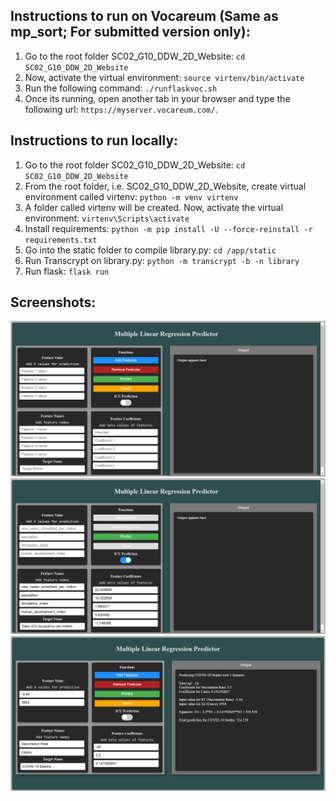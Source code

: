 ## Instructions to run on Vocareum (Same as mp_sort; For submitted version only):
1.  Go to the root folder SC02_G10_DDW_2D_Website: `cd SC02_G10_DDW_2D_Website`
2.  Now, activate the virtual environment: `source virtenv/bin/activate`
3.  Run the following command: `./runflaskvoc.sh`
4.  Once its running, open another tab in your browser and type the following url: `https://myserver.vocareum.com/`.

## Instructions to run locally:

1.  Go to the root folder SC02_G10_DDW_2D_Website: `cd SC02_G10_DDW_2D_Website`
2.  From the root folder, i.e. SC02_G10_DDW_2D_Website, create virtual environment called virtenv: `python -m venv virtenv`
3.  A folder called virtenv will be created. Now, activate the virtual environment: `virtenv\Scripts\activate`
4.  Install requirements: `python -m pip install -U --force-reinstall -r requirements.txt`
5.  Go into the static folder to compile library.py: `cd /app/static`
6.  Run Transcrypt on library.py: `python -m transcrypt -b -n library`
7.  Run flask: `flask run`

## Screenshots:

![Screenshot 1](ss1.png "Screenshot 1")
![Screenshot 2](ss2.png "Screenshot 2")
![Screenshot 3](ss3.png "Screenshot 3")
